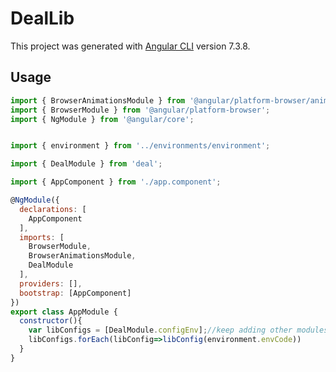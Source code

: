 # DealLib

This project was generated with [Angular CLI](https://github.com/angular/angular-cli) version 7.3.8.

## Usage
```javascript
import { BrowserAnimationsModule } from '@angular/platform-browser/animations';//required as deal lib uses material
import { BrowserModule } from '@angular/platform-browser';
import { NgModule } from '@angular/core';


import { environment } from '../environments/environment';

import { DealModule } from 'deal';

import { AppComponent } from './app.component';

@NgModule({
  declarations: [
    AppComponent
  ],
  imports: [
    BrowserModule,
    BrowserAnimationsModule,
    DealModule
  ],
  providers: [],
  bootstrap: [AppComponent]
})
export class AppModule { 
  constructor(){
    var libConfigs = [DealModule.configEnv];//keep adding other modules
    libConfigs.forEach(libConfig=>libConfig(environment.envCode))
  }
}


```